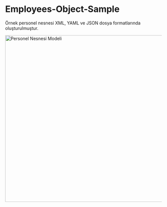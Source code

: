 # Employees-Object-Sample
Örnek personel nesnesi XML, YAML ve JSON dosya formatlarında oluşturulmuştur.


<img width="536" alt="Personel Nesnesi Modeli" src="https://github.com/SeymaDeveci/Employees-Object-Sample/assets/42176018/9b4ba916-8fb9-40cb-99a0-b547b2cac9ae">
